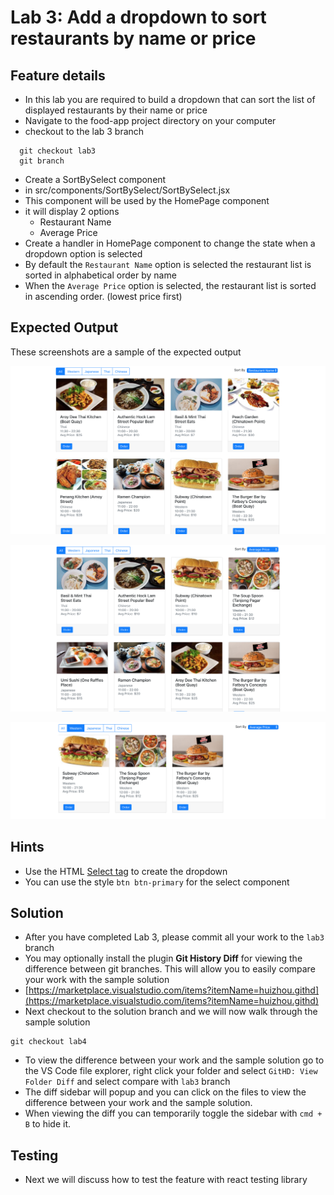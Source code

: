 # Lab 3: Add a dropdown to sort restaurants by name or price

## Feature details

* In this lab you are required to build a dropdown that can sort the list of displayed restaurants by their name or price
* Navigate to the food-app project directory on your computer
* checkout to the lab 3 branch

```text
  git checkout lab3
  git branch
```

* Create a SortBySelect component
* in src/components/SortBySelect/SortBySelect.jsx
* This component will be used by the HomePage component
* it will display 2 options
  * Restaurant Name
  * Average Price
* Create a handler in HomePage component to change the state when a dropdown option is selected
* By default the `Restaurant Name` option is selected the restaurant list is sorted in alphabetical order by name
* When the `Average Price` option is selected, the restaurant list is sorted in ascending order. \(lowest price first\)

## Expected Output

These screenshots are a sample of the expected output

![Upon first page load, restaurants are sorted by name](../../../.gitbook/assets/lab3-output-1%20%281%29.png)

![After Average Price option is selected, restaurants are sorted by price](../../../.gitbook/assets/lab3-output-2.png)

![Sorting also works with a cuisine selected](../../../.gitbook/assets/lab3-output-3%20%281%29.png)

## Hints

* Use the HTML [Select tag](https://www.w3schools.com/tags/tag_select.asp) to create the dropdown
* You can use the style `btn btn-primary` for the select component

## Solution

* After you have completed Lab 3, please commit all your work to the `lab3` branch
* You may optionally install the plugin **Git History Diff** for viewing the difference between git branches. This will allow you to easily compare your work with the sample solution
* [https://marketplace.visualstudio.com/items?itemName=huizhou.githd](https://marketplace.visualstudio.com/items?itemName=huizhou.githd)
* Next checkout to the solution branch and we will now walk through the sample solution

```text
git checkout lab4
```

* To view the difference between your work and the sample solution go to the VS Code file explorer, right click your folder and select `GitHD: View Folder Diff` and select compare with `lab3` branch
* The diff sidebar will popup and you can click on the files to view the difference between your work and the sample solution.
* When viewing the diff you can temporarily toggle the sidebar with `cmd + B` to hide it.

## Testing

* Next we will discuss how to test the feature with react testing library

